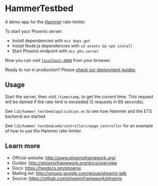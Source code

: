 # HammerTestbed

A demo app for the [Hammer](https://github.com/ExHammer/hammer) rate-limiter.

To start your Phoenix server:

  * Install dependencies with `mix deps.get`
  * Install Node.js dependencies with `cd assets && npm install`
  * Start Phoenix endpoint with `mix phx.server`

Now you can visit [`localhost:4000`](http://localhost:4000) from your browser.

Ready to run in production? Please [check our deployment guides](http://www.phoenixframework.org/docs/deployment).

## Usage

Start the server, then visit `/timestamp`, to get the current time. This request will be denied if
the rate-limit is exceeded (5 requests in 60 seconds).

See `lib/hammer_testbed/application.ex` to see how Hammer and the ETS backend are started.

See `lib/hammer_testbed/web/controllers/page_controller` for an example of how to use
the Hammer rate-limiter.


## Learn more

  * Official website: http://www.phoenixframework.org/
  * Guides: http://phoenixframework.org/docs/overview
  * Docs: https://hexdocs.pm/phoenix
  * Mailing list: http://groups.google.com/group/phoenix-talk
  * Source: https://github.com/phoenixframework/phoenix
